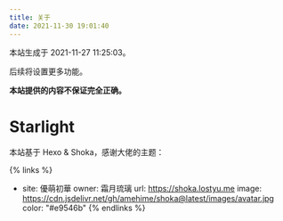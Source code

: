 ```yaml
---
title: 关于
date: 2021-11-30 19:01:40
---
```


本站生成于 2021-11-27 11:25:03。

后续将设置更多功能。

**本站提供的内容不保证完全正确。**

# Starlight

本站基于 Hexo & Shoka，感谢大佬的主题：

{% links %}
- site: 優萌初華
  owner: 霜月琉璃
  url: https://shoka.lostyu.me
  image: https://cdn.jsdelivr.net/gh/amehime/shoka@latest/images/avatar.jpg
  color: "#e9546b"
{% endlinks %}



